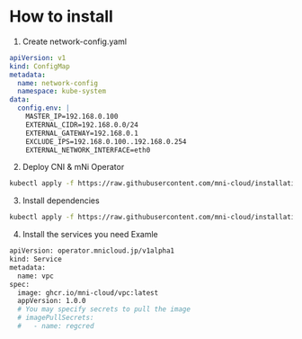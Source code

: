 # How to install

1. Create network-config.yaml
```yaml
apiVersion: v1
kind: ConfigMap
metadata:
  name: network-config
  namespace: kube-system
data:
  config.env: |
    MASTER_IP=192.168.0.100
    EXTERNAL_CIDR=192.168.0.0/24
    EXTERNAL_GATEWAY=192.168.0.1
    EXCLUDE_IPS=192.168.0.100..192.168.0.254
    EXTERNAL_NETWORK_INTERFACE=eth0
```

2. Deploy CNI & mNi Operator
```bash
kubectl apply -f https://raw.githubusercontent.com/mni-cloud/installation/main/deploy/mni-installer.yaml
```



3. Install dependencies
```bash
kubectl apply -f https://raw.githubusercontent.com/mni-cloud/installation/main/deploy/components.yaml
```

4. Install the services you need
Examle
```bash
apiVersion: operator.mnicloud.jp/v1alpha1
kind: Service
metadata:
  name: vpc
spec:
  image: ghcr.io/mni-cloud/vpc:latest
  appVersion: 1.0.0
  # You may specify secrets to pull the image
  # imagePullSecrets:
  #   - name: regcred
```
